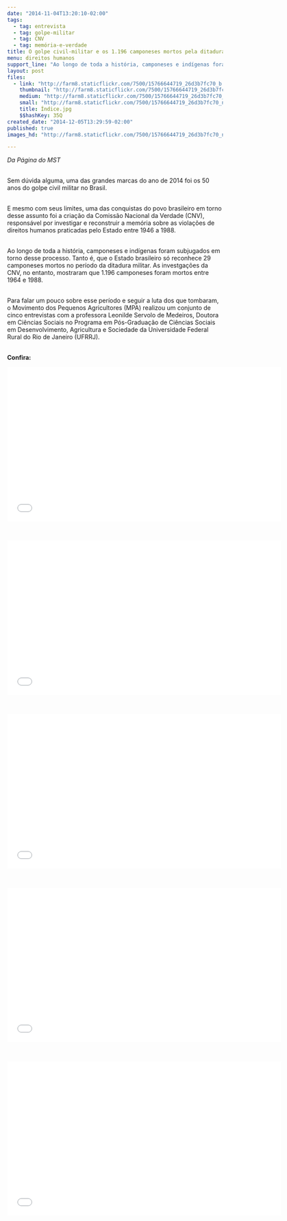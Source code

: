 ```yaml
---
date: "2014-11-04T13:20:10-02:00"
tags:
  - tag: entrevista
  - tag: golpe-militar
  - tag: CNV
  - tag: memória-e-verdade
title: O golpe civil-militar e os 1.196 camponeses mortos pela ditadura
menu: direitos humanos
support_line: "Ao longo de toda a história, camponeses e indígenas foram subjugados em torno desse processo."
layout: post
files:
  - link: "http://farm8.staticflickr.com/7500/15766644719_26d3b7fc70_b.jpg"
    thumbnail: "http://farm8.staticflickr.com/7500/15766644719_26d3b7fc70_t.jpg"
    medium: "http://farm8.staticflickr.com/7500/15766644719_26d3b7fc70_z.jpg"
    small: "http://farm8.staticflickr.com/7500/15766644719_26d3b7fc70_n.jpg"
    title: Índice.jpg
    $$hashKey: 35Q
created_date: "2014-12-05T13:29:59-02:00"
published: true
images_hd: "http://farm8.staticflickr.com/7500/15766644719_26d3b7fc70_n.jpg"

---
```

<p><em>Da P&aacute;gina do MST</em></p>

<p><br />
Sem d&uacute;vida alguma, uma das grandes marcas do ano de 2014 foi os 50 anos do golpe civil militar no Brasil.</p>

<p><br />
E mesmo com seus limites, uma das conquistas do povo brasileiro em torno desse assunto foi a cria&ccedil;&atilde;o da Comiss&atilde;o Nacional da Verdade (CNV), respons&aacute;vel por investigar e reconstruir a mem&oacute;ria sobre as viola&ccedil;&otilde;es de direitos humanos praticadas pelo Estado entre 1946 a 1988.</p>

<p><br />
Ao longo de toda a hist&oacute;ria, camponeses e ind&iacute;genas foram subjugados em torno desse processo. Tanto &eacute;, que o Estado brasileiro s&oacute; reconhece 29 camponeses mortos no per&iacute;odo da ditadura militar. As investga&ccedil;&otilde;es da CNV, no entanto, mostraram que 1.196 camponeses foram mortos entre 1964 e 1988.</p>

<p><br />
Para falar um pouco sobre esse per&iacute;odo e seguir a luta dos que tombaram, o Movimento dos Pequenos Agricultores (MPA) realizou um conjunto de cinco entrevistas com a professora Leonilde Servolo de Medeiros, Doutora em Ci&ecirc;ncias Sociais no Programa em P&oacute;s-Gradua&ccedil;&atilde;o de Ci&ecirc;ncias Sociais em Desenvolvimento, Agricultura e Sociedade da Universidade Federal Rural do Rio de Janeiro (UFRRJ).&nbsp;</p>

<p><br />
<b>Confira:</b></p>

<p><iframe allowfullscreen="" frameborder="0" height="360" src="//www.youtube.com/embed/X1CMdznLCWk" width="640"></iframe></p>

<p>&nbsp;</p>

<p><iframe allowfullscreen="" frameborder="0" height="360" src="//www.youtube.com/embed/kL4Sd9paCEo" width="640"></iframe></p>

<p>&nbsp;</p>

<p><iframe allowfullscreen="" frameborder="0" height="360" src="//www.youtube.com/embed/zmOrt5gyeHY" width="640"></iframe></p>

<p>&nbsp;</p>

<p><iframe allowfullscreen="" frameborder="0" height="360" src="//www.youtube.com/embed/Nf5E4BR-m8Y" width="640"></iframe></p>

<p>&nbsp;</p>

<p><iframe allowfullscreen="" frameborder="0" height="360" src="//www.youtube.com/embed/IesNHXK05Cg" width="640"></iframe></p>
